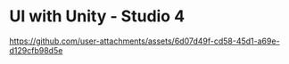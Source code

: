 # UI with Unity - Studio 4

https://github.com/user-attachments/assets/6d07d49f-cd58-45d1-a69e-d129cfb98d5e

